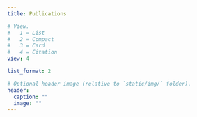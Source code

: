 ```yaml
---
title: Publications

# View.
#   1 = List
#   2 = Compact
#   3 = Card
#   4 = Citation
view: 4

list_format: 2

# Optional header image (relative to `static/img/` folder).
header:
  caption: ""
  image: ""
---
```

